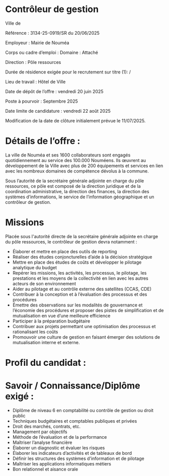 
# Contrôleur de gestion

Ville de

Référence : 3134-25-0919/SR du 20/06/2025

Employeur : Mairie de Nouméa

Corps ou cadre d’emploi : Domaine : Attaché

Direction : Pôle ressources

Durée de résidence exigée pour le recrutement sur titre (1): /

Lieu de travail : Hôtel de Ville

Date de dépôt de l’offre : vendredi 20 juin 2025

Poste à pourvoir : Septembre 2025

Date limite de candidature : vendredi 22 août 2025

Modification de la date de clôture initialement prévue le 11/07/2025.

# Détails de l’offre :

La ville de Nouméa et ses 1600 collaborateurs sont engagés quotidiennement au service des 100.000 Nouméens. Ils œuvrent au développement de la Ville avec plus de 200 équipements et services en lien avec les nombreux domaines de compétence dévolus à la commune.

Sous l’autorité de la secrétaire générale adjointe en charge du pôle ressources, ce pôle est composé de la direction juridique et de la coordination administrative, la direction des finances, la direction des systèmes d’informations, le service de l’information géographique et un contrôleur de gestion.

# Missions

Placée sous l'autorité directe de la secrétaire générale adjointe en charge du pôle ressources, le contrôleur de gestion devra notamment :

- Élaborer et mettre en place des outils de reporting
- Réaliser des études conjoncturelles d’aide à la décision stratégique
- Mettre en place des études de coûts et développer le pilotage analytique du budget
- Repérer les missions, les activités, les processus, le pilotage, les prestations et les moyens de la collectivité en lien avec les autres acteurs de son environnement
- Aider au pilotage et au contrôle externe des satellites (CCAS, CDE)
- Contribuer à la conception et à l’évaluation des processus et des procédures
- Émettre des observations sur les modalités de gouvernance et l’économie des procédures et proposer des pistes de simplification et de mutualisation en vue d’une meilleure efficience
- Participer à la préparation budgétaire
- Contribuer aux projets permettant une optimisation des processus et rationalisant les coûts
- Promouvoir une culture de gestion en faisant émerger des solutions de mutualisation interne et externe.

# Profil du candidat :

# Savoir / Connaissance/Diplôme exigé :

- Diplôme de niveau 6 en comptabilité ou contrôle de gestion ou droit public
- Techniques budgétaires et comptables publiques et privées
- Droit des marchés, contrats, etc.
- Management par objectifs
- Méthode de l’évaluation et de la performance
- Maîtriser l’analyse financière
- Élaborer un diagnostic et évaluer les risques
- Élaborer les indicateurs d’activités et de tableaux de bord
- Définir les structures des systèmes d’information et de pilotage
- Maîtriser les applications informatiques métiers
- Bon relationnel et aisance orale
